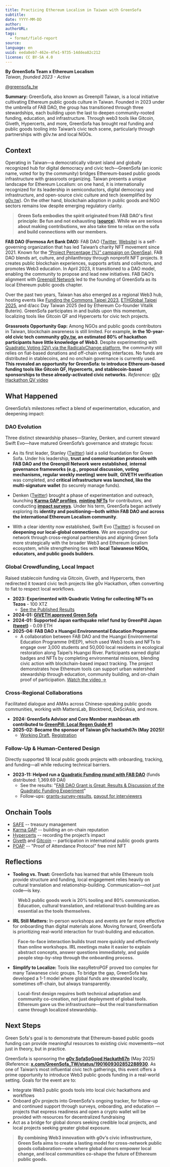 ```yaml
---
title: Practicing Ethereum Localism in Taiwan with GreenSofa
subtitle: 
date: YYYY-MM-DD
author: 
authorURL: 
tags:
  - format/field-report
source: 
language: en
uuid: eeda8eb7-462e-4fe1-9735-14ddea82c212
license: CC BY-SA 4.0
---
```

**By GreenSofa Team x Ethereum Localism**  
*Taiwan, founded 2023 - Active*

[@greensofa_tw](https://twitter.com/greensofa_tw)

**Summary:** GreenSofa, also known as Greenpill Taiwan, is a local initiative cultivating Ethereum public goods culture in Taiwan. Founded in 2023 under the umbrella of FAB DAO, the group has transitioned through three stewardships, each building upon the last to deepen community-rooted funding, education, and infrastructure. Through web3 tools like Gitcoin, Giveth, Hypercerts, and more, GreenSofa has brought real funding and public goods tooling into Taiwan’s civic tech scene, particularly through partnerships with g0v.tw and local NGOs.

## Context  
Operating in Taiwan—a democratically vibrant island and globally recognized hub for digital democracy and civic tech—GreenSofa (an iconic name, voted for by the community) bridges Ethereum-based public goods infrastructure with grassroots organizing. Taiwan presents a unique landscape for Ethereum Localism: on one hand, it is internationally recognized for its leadership in semiconductors, digital democracy and infrastructure, and open-source civic culture and tech (exemplified by [g0v.tw](https://g0v.tw/intl/en/)). On the other hand, blockchain adoption in public goods and NGO sectors remains low despite emerging regulatory clarity.

> **Green Sofa embodies the spirit originated from FAB DAO's first principle: Be fun and not exhausting ([source](https://snapshot.org/#/fabdao.eth/proposal/0x8d10709297c7f530543ddd7550c72f585169d519b18884bab92710284c003769)). While we are serious about making contributions, we also take time to relax on the sofa and build connections with our members.**

**FAB DAO (Formosa Art Bank DAO):** FAB DAO ([Twitter](https://x.com/FAB_DAO), [Website](https://fabdao.world/)) is a self-governing organization that has led Taiwan’s charity NFT movement since 2021. Known for the [“Project Percentage (%)” campaign on OpenSea](https://opensea.io/collection/projectpercentage)), FAB DAO blends art, culture, and philanthropy through nonprofit NFT projects. It creates public blockchain experiences, supports artists and collectors, and promotes Web3 education. In April 2023, it transitioned to a DAO model, enabling the community to propose and lead new initiatives. FAB DAO’s alignment with [Greenpill Network](https://greenpill.network) led to the founding of GreenSofa as its local Ethereum public goods chapter.

Over the past two years, Taiwan has also emerged as a regional Web3 hub, hosting events like [Funding the Commons Taipei 2023](https://www.fundingthecommons.io/taipei2023), [ETHGlobal Taipei 2025](https://ethglobal.com/events/taipei), and d/acc Day Taiwan 2025 (led by Ethereum Co-founder Vitalik Buterin). GreenSofa participates in and builds upon this momentum, localizing tools like Gitcoin QF and Hypercerts for civic tech projects.

**Grassroots Opportunity Gap:** Among NGOs and public goods contributors in Taiwan, blockchain awareness is still limited. For example, **in the 10-year-old civic tech community [g0v.tw](https://g0v.tw/intl/en/), an estimated 80% of hackathon participants have little knowledge of Web3**. Despite experimenting with [Quadratic Voting (QV) via the RadicalxChange platform](https://quadraticvote.radicalxchange.org/), the community still relies on fiat-based donations and off-chain voting interfaces. No funds are distributed in stablecoins, and no onchain governance is currently used. **This revealed an opportunity for GreenSofa: to introduce Ethereum-based funding tools like Gitcoin QF, Hypercerts, and stablecoin-based sponsorships to these already-activated civic networks.**
*Reference:* [g0v Hackathon QV video](https://youtu.be/XI8z0v9weFI)

## What Happened  
GreenSofa’s milestones reflect a blend of experimentation, education, and deepening impact:

### DAO Evolution  
Three distinct stewardship phases—Stanley, Denken, and current steward Swift Evo—have matured GreenSofa’s governance and strategic focus:

- As its first leader, Stanley ([Twitter](https://x.com/shi79536?s=21)) laid a solid foundation for Green Sofa. Under his leadership, **trust and communication protocols with FAB DAO and the Greenpill Network were established**, **internal governance frameworks (e.g., proposal discussion, voting mechanisms, regular weekly meeting) were built**, **GIVETH verification** was completed, and **critical infrastructure was launched, like the multi-signature wallet** (to securely manage funds).

- Denken ([Twitter](https://x.com/denkeni)) brought a phase of experimentation and outreach, launching **[Karma GAP profiles](https://gap.karmahq.xyz/project/greensofa)**, **[minting NFTs](https://www.akaswap.com/akaobj/25336)** for contributors, and conducting **[impact surveys](https://hackmd.io/@greensofa/quarterly-surveys)**. Under his term, GreenSofa began actively exploring its **identity and positioning—both within FAB DAO and across the international Ethereum Localism community**.

- With a clear identity now established, Swift Evo ([Twitter](https://x.com/swiftevo1)) is focused on **deepening our local-global connections**. We are expanding our network through cross-regional partnerships and aligning Green Sofa more strategically with the broader Web3 and Ethereum localism ecosystem, while strengthening ties with **local Taiwanese NGOs, educators, and public goods builders**.

### Global Crowdfunding, Local Impact
Raised stablecoin funding via Gitcoin, Giveth, and Hypercerts, then redirected it toward civic tech projects like g0v Hackathon, often converting to fiat to respect local workflows.

- **2023: Experimented with Quadratic Voting for collecting NFTs on Tezos** - 100 XTZ
	- [See the Published Results](https://www.craft.me/s/3q3zGEVAwHEEce)
- **2024-01: [GIVETH approved Green Sofa](https://giveth.io/project/greensofa-greenpill-taiwan)**
- **2024-01: Supported Japan earthquake relief fund by GreenPill Japan ([tweet](https://x.com/GreenSofa_TW/status/1743773826364969072))** - 0.09 ETH
- **2025-04: FAB DAO x Huangxi Environmental Education Programme**
	- A collaboration between FAB DAO and the Huangxi Environmental Education Programme (HEEP), which used Web3 tools and NFTs to engage over 3,000 students and 50,000 local residents in ecological restoration along Taipei’s Huangxi River. Participants earned digital badges and NFTs by completing environmental missions, blending civic action with blockchain-based impact tracking. The project demonstrates how Ethereum tools can support urban watershed stewardship through education, community building, and on-chain proof of participation. [Watch the video →](https://www.youtube.com/watch?v=JhdOdtcD_8Y)

### Cross-Regional Collaborations
Facilitated dialogue and AMAs across Chinese-speaking public goods communities, working with MattersLab, Blocktrend, DeSciAsia, and more.
  
- **2024: GreenSofa Advisor and Core Member mashbean.eth contributed to [GreenPill: Local Regen Guide #1](https://greenpill.network/pdf/local-regen-guide.pdf)**
- **2025-02: Became the sponsor of Taiwan g0v hackath67n (May 2025)!**
	- [Working Draft](https://g0v.hackmd.io/@jothon/GreenSofa), [Registration](https://g0v-jothon.kktix.cc/events/g0v-hackath67n)

### Follow-Up & Human-Centered Design 
Directly supported 18 local public goods projects with onboarding, tracking, and funding—all while reducing technical barriers.
  
- **2023-11: Helped run a [Quadratic Funding round with FAB DAO](https://explorer.gitcoin.co/#/round/10/0x5f7b8b79f5ebad59f493ab80dc87830e040e0029)** (funds distributed: 1,369.69 DAI)
	- See the results: "[FAB DAO Grant is Great: Results & Discussion of the Quadratic Funding Experiment](https://mirror.xyz/mashbean.eth/KCq0spYlJ20Vle3Z_-qMucGt_oOsDovNNfcCd-Nad9M)"
	- Follow-ups: [grants-survey-results](https://hackmd.io/@greensofa/grants-survey-results), [payout for interviewers](https://optimism.blockscout.com/tx/0xc26f77ea93455c725220c3fa0becf534dfe58746db968ef496fe70dc88be3b51)

## Onchain Tools

- [SAFE](https://safe.global) -- treasury management
- [Karma GAP](https://gap.karmahq.xyz/project/greensofa) -- building an on-chain reputation
- [Hypercerts](https://www.hypercerts.org) -- recording the project’s impact
- [Giveth](https://giveth.io) and [Gitcoin](https://www.gitcoin.co) -- participation in international public goods grants
- [POAP](https://poap.xyz) -- "Proof of Attendance Protocol" free mint NFT

## Reflections  

- **Tooling vs. Trust:** GreenSofa has learned that while Ethereum tools provide structure and funding, local engagement relies heavily on cultural translation and relationship-building. Communication—not just code—is key.
  
>   **Web3 public goods work is 20% tooling and 80% communication. Education, cultural translation, and relational trust-building are as essential as the tools themselves.**

- **IRL Still Matters:** In-person workshops and events are far more effective for onboarding than digital materials alone. Moving forward, GreenSofa is prioritizing real-world interaction for trust-building and education.
  
>   **Face-to-face interaction builds trust more quickly and effectively than online workshops. IRL meetings make it easier to explain abstract concepts, answer questions immediately, and guide people step-by-step through the onboarding process.**

- **Simplify to Localize:** Tools like easyRetroPGF proved too complex for many Taiwanese civic groups. To bridge the gap, GreenSofa has developed a 1-1 model where global funds are stewarded locally, sometimes off-chain, but always transparently.
  
>   **Local-first design requires both technical adaptation and community co-creation, not just deployment of global tools. Ethereum gave us the infrastructure—but the real transformation came through localized stewardship.**

## Next Steps  
Green Sofa's goal is to demonstrate that Ethereum-based public goods funding can provide meaningful resources to existing civic movements—not just in theory, but in practice.

GreenSofa is sponsoring the [**g0v SofaSoGood Hackath67n**](https://g0v-jothon.kktix.cc/events/g0v-hackath67n) (May 2025) (Reference: **[x.com/GreenSofa_TW/status/1901609302852288930](https://x.com/GreenSofa_TW/status/1901609302852288930)**. As one of Taiwan’s most influential civic tech gatherings, this event offers a prime opportunity to introduce Web3 public goods funding in a real-world setting. Goals for the event are to:

- Integrate Web3 public goods tools into local civic hackathons and workflows  
- Onboard g0v projects into GreenSofa's ongoing tracker, for follow-up and continued support through surveys, onboarding, and education — projects that express readiness and open a crypto wallet will be provided with resources for decentralized fundraising
- Act as a bridge for global donors seeking credible local projects, and local projects seeking greater global exposure.

> **By combining Web3 innovation with g0v’s civic infrastructure, Green Sofa aims to create a lasting model for cross-network public goods collaboration—one where global donors empower local change, and local communities co-shape the future of Ethereum public goods.**